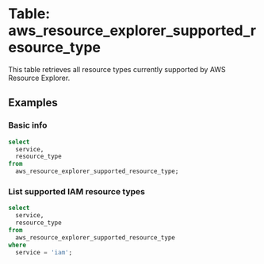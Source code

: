 # Table: aws_resource_explorer_supported_resource_type

This table retrieves all resource types currently supported by AWS Resource Explorer.

## Examples

### Basic info

```sql
select
  service,
  resource_type
from
  aws_resource_explorer_supported_resource_type;
```

### List supported IAM resource types

```sql
select
  service,
  resource_type
from
  aws_resource_explorer_supported_resource_type
where
  service = 'iam';
```
